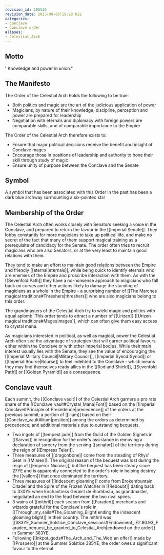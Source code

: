 ```yaml
---
revision_id: 105516
revision_date: 2023-09-05T15:28:02Z
categories:
- Conclave
- Conclave order
aliases:
- Celestial_Arch
---
```


## Motto
''Knowledge and power in union.''

## The Manifesto
The Order of the Celestial Arch holds the following to be true:

* Both politics and magic are the art of the judicious application of power
* Magicians, by nature of their knowledge, discipline, perception and power are prepared for leadership
* Negotiation with eternals and diplomacy with foreign powers are comparable skills, and of comparable importance to the Empire

The Order of the Celestial Arch therefore exists to:

* Ensure that major political decisions receive the benefit and insight of Conclave mages
* Encourage those in positions of leadership and authority to hone their skill through study of magic
* Ensure unity of purpose between the Conclave and the Senate

## Symbol
A symbol that has been associated with this Order in the past has been a dark blue archway surmounting a six-pointed star

## Membership of the Order
The Celestial Arch often works closely with Senators seeking a voice in the Conclave, and prepared to return the favour in the [[Imperial Senate]]. They lobby constantly for more magicians to take up political life, and make no secret of the fact that many of them support magical training as a prerequisite of candidacy for the Senate. The order often tries to recruit magicians who are also Senators, or at the very least to maintain good relations with them.

They tend to make an effort to maintain good relations between the Empire and friendly [[eternal|eternals]], while being quick to identify eternals who are enemies of the Empire and proscribe interaction with them. As with the [[Sevenfold Path]] they have a no-nonsense approach to magicians who fall back on curses and other actions likely to damage the standing of magicians as a whole in the Empire - a surprising number of [[The Marches magical traditions#Threshers|threshers]] who are also magicians belong to this order.

The grandmasters of the Celestial Arch try to wield magic and politics with equal aplomb. This order tends to attract a number of [[Urizen]] [[Urizen magical traditions#Mages|mages]], which can often give them easy access to crystal mana.

As magicians interested in political, as well as magical, power the Celestial Arch often see the advantage of strategies that will garner political favours, either within the Conclave or with other Imperial bodies. While their main interest usually lies with the Senate, they see the value of encouraging the [[Imperial Military Council|Military Council]], [[Imperial Synod|Synod]] or [[Imperial Bourse|Bourse]] to feel indebted to the Conclave - which means they may find themselves ready allies in the [[Rod and Shield]], [[Sevenfold Path]] or [[Golden Pyramid]] as a consequence.

## Conclave vault
Each summit, the [[Conclave vault]] of the Celestial Arch garners a pro rata share of the [[Conclave_vault#Crystal_Mana|Font]] based on the [[Imperial Conclave#Principle of Precedence|precedence]] of the orders at the previous summit; a portion of [[ilium]] based on their [[Conclave_vault#Ilium|position]] among the orders as determined by precedence; and additional materials due to outstanding bequests.
* Two ingots of [[tempest jade]] from the Guild of the Golden Signets in [[Sarvos]] in recognition for the order's assistance in removing a declaration of sorcery from the serving [[senator]] of the territory during the reign of [[Empress Teleri]].
* Three measures of [[dragonbone]] come from the steading of Rhys' Seat in [[Miaren]]. The original reason of the bequest was lost during the reign of [[Emperor Nicovar]], but the bequest has been steady since 27YE and is apparently connected to the order's role in helping destroy the [[vallorn]] that once dominated the territory. 
* Three measures of [[iridescent gloaming]] come from Brokenfountain Citadel and the Spire of the Frozen Watcher in [[Redoubt]] dating back to 330YE when Enchantress Geraint de Blorhbeau, as grandmaster, negotiated an end to the feud between the two rival spires.
* 3 wains of [[mithril]] each season from [[Faraden]] merchants and wizards grateful for the Conclave's role in [[Through_my_sails#The_Gloaming_Blight|ending the iridescent gloaming blight]] in their country. The mithril was [[383YE_Summer_Solstice_Conclave_sessions#Endowment_.E2.80.93_Faraden_bequest_be_granted_to_Celestial_Arch|endowed on the order]] in Summer 383YE. 
* Following [[Inkpot_gods#The_Arch_and_The_Web|an offer]] made by [[Prospero]] at the Summer Solstice 385YE, the order owes a significant favour to the eternal.




